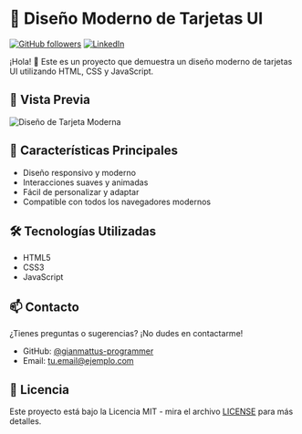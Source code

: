 # 🎨 Diseño Moderno de Tarjetas UI

[![GitHub followers](https://img.shields.io/github/followers/gianmattus-programmer?style=social)](https://github.com/gianmattus-programmer)
[![LinkedIn](https://img.shields.io/badge/-LinkedIn-blue?style=flat&logo=Linkedin&logoColor=white)](https://www.linkedin.com/in/giancarlos-chávez-mattus/)

¡Hola! 👋 Este es un proyecto que demuestra un diseño moderno de tarjetas UI utilizando HTML, CSS y JavaScript.

## 📱 Vista Previa
![Diseño de Tarjeta Moderna](screenshot.jpg)

## 🚀 Características Principales
- Diseño responsivo y moderno
- Interacciones suaves y animadas
- Fácil de personalizar y adaptar
- Compatible con todos los navegadores modernos

## 🛠️ Tecnologías Utilizadas
- HTML5
- CSS3
- JavaScript

## 📫 Contacto
¿Tienes preguntas o sugerencias? ¡No dudes en contactarme!
- GitHub: [@gianmattus-programmer](https://github.com/gianmattus-programmer)
- Email: tu.email@ejemplo.com

## 📄 Licencia
Este proyecto está bajo la Licencia MIT - mira el archivo [LICENSE](LICENSE) para más detalles.
